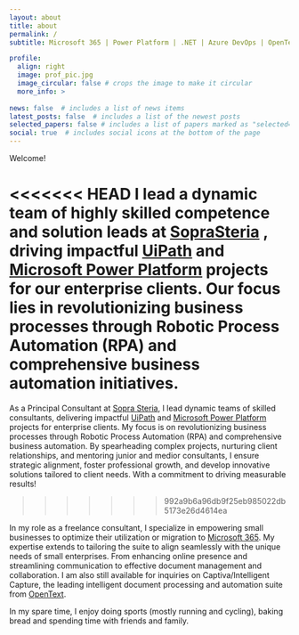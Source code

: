 ```yaml
---
layout: about
title: about
permalink: /
subtitle: Microsoft 365 | Power Platform | .NET | Azure DevOps | OpenText Intelligent Capture

profile:
  align: right
  image: prof_pic.jpg
  image_circular: false # crops the image to make it circular
  more_info: >
   
news: false  # includes a list of news items
latest_posts: false  # includes a list of the newest posts
selected_papers: false # includes a list of papers marked as "selected={true}"
social: true  # includes social icons at the bottom of the page
---
```


Welcome!

<<<<<<< HEAD
I lead a dynamic team of highly skilled competence and solution leads at [SopraSteria](https://www.soprasteria.com) , driving impactful [UiPath](https://www.uipath.com/) and [Microsoft Power Platform](https://www.microsoft.com/en-us/power-platform/) projects for our enterprise clients. Our focus lies in revolutionizing business processes through Robotic Process Automation (RPA) and comprehensive business automation initiatives.
=======
As a Principal Consultant at [Sopra Steria](https://www.soprasteria.be/), I lead dynamic teams of skilled consultants, delivering impactful [UiPath](https://www.uipath.com/) and [Microsoft Power Platform](https://www.microsoft.com/en-us/power-platform/) projects for enterprise clients. My focus is on revolutionizing business processes through Robotic Process Automation (RPA) and comprehensive business automation. By spearheading complex projects, nurturing client relationships, and mentoring junior and medior consultants, I ensure strategic alignment, foster professional growth, and develop innovative solutions tailored to client needs. With a commitment to driving measurable results!
>>>>>>> 992a9b6a96db9f25eb985022db5173e26d4614ea

In my role as a freelance consultant, I specialize in empowering small businesses to optimize their utilization or migration to [Microsoft 365](https://www.microsoft.com/nl-be/microsoft-365). My expertise extends to tailoring the suite to align seamlessly with the unique needs of small enterprises. From enhancing online presence and streamlining communication to effective document management and collaboration. I am also still available for inquiries on Captiva/Intelligent Capture, the leading intelligent document processing and automation suite from [OpenText](https://www.opentext.com/).

In my spare time, I enjoy doing sports (mostly running and cycling), baking bread and spending time with friends and family.
